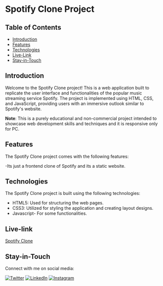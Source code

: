 # Spotify Clone Project 


## Table of Contents

- [Introduction](#introduction)
- [Features](#features)
- [Technologies](#technologies)
- [Live-Link](#Live-link)
- [Stay-in-Touch](#Stay-in-Touch)


## Introduction

Welcome to the Spotify Clone project! This is a web application built to replicate the user interface and functionalities of the popular music streaming service Spotify. The project is implemented using HTML, CSS, and JavaScript, providing users with an immersive outlook similar to Spotify's website.

**Note**: This is a purely educational and non-commercial project intended to showcase web development skills and techniques and it is responsive only for PC.

## Features

The Spotify Clone project comes with the following features:

-Its just a frontend clone of Spotify and its a static website.

## Technologies

The Spotify Clone project is built using the following technologies:

- HTML5: Used for structuring the web pages.
- CSS3: Utilized for styling the application and creating layout designs.
- Javascript- For some functionalities.

## Live-link
[Spotify Clone](https://spotify-clone-net.netlify.app/)

## Stay-in-Touch

Connect with me on social media:

[![Twitter](https://img.shields.io/badge/Twitter-rohith_m_kira-blu)](https://twitter.com/rohith_m_kira)
[![LinkedIn](https://img.shields.io/badge/LinkedIn-rohith_kira-informational)](https://www.linkedin.com/in/rohith-kira-bab309267/)
[![Instagram](https://img.shields.io/badge/Instagram-rohith_codes-orange)](https://www.instagram.com/rohith_codes/)


